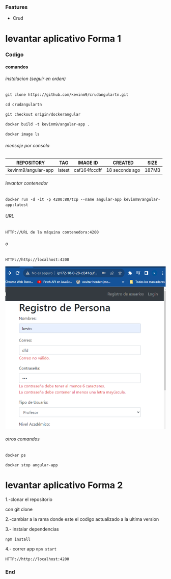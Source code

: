 ### Features

- Crud


# levantar aplicativo Forma 1

### Codigo

#### comandos 
###### instalacion (seguir en orden)

`git clone https://github.com/kevinm9/crudangulartn.git`

`cd crudangulartn`

`git checkout origin/dockerangular`

`docker build -t kevinm9/angular-app .`

`docker image ls`


###### mensaje por consola

| REPOSITORY  | TAG  |  IMAGE ID | CREATED | SIZE |
| ------------ | ------------ | ------------ | ------------ | ------------ | 
|  kevinm9/angular-app | latest  | caf164fccdff |  18 seconds ago  | 187MB |

###### levantar contenedor

`docker run -d -it -p 4200:80/tcp --name angular-app kevinm9/angular-app:latest`

###### URL
`HTTP://URL de la máquina contenedora:4200`
###### o
`HTTP://http://localhost:4200`

[![captura](https://raw.githubusercontent.com/kevinm9/crudangulartn/dockerangular/foto1.png "captura")](https://raw.githubusercontent.com/kevinm9/crudangulartn/dockerangular/foto1.png "captura")


######  otros comandos

`docker ps`

`docker stop angular-app`


# levantar aplicativo Forma 2

1.-clonar el repositorio

con git clone 

2.-cambiar a la rama donde este el codigo actualizado a la ultima version

3.- instalar dependencias 

`npm install`

4.- correr app 
`npm start`

`HTTP://http://localhost:4200`
### End
